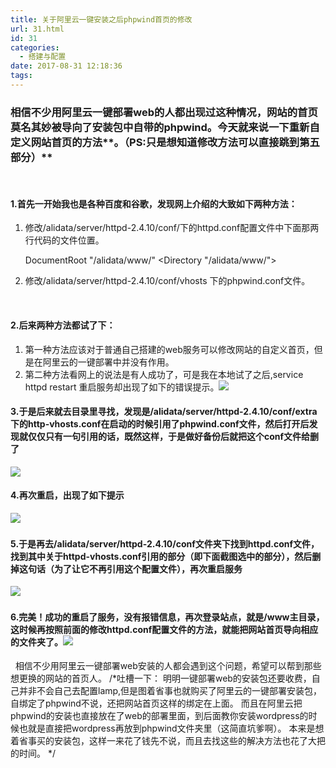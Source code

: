```yaml
---
title: 关于阿里云一键安装之后phpwind首页的修改
url: 31.html
id: 31
categories:
  - 搭建与配置
date: 2017-08-31 12:18:36
tags:
---
```


### 相信不少用阿里云一键部署web的人都出现过这种情况，网站的首页莫名其妙被导向了安装包中自带的phpwind。今天就来说一下重新自定义网站首页的方法**。（PS:只是想知道修改方法可以直接跳到第五部分）**

 

#### 1.首先一开始我也是各种百度和谷歌，发现网上介绍的大致如下两种方法：

1.  修改/alidata/server/httpd-2.4.10/conf/下的httpd.conf配置文件中下面那两行代码的文件位置。
    
    DocumentRoot "/alidata/www/"
    <Directory "/alidata/www/">
    
2.  修改/alidata/server/httpd-2.4.10/conf/vhosts 下的phpwind.conf文件。

 

#### 2.后来两种方法都试了下：

1.  第一种方法应该对于普通自己搭建的web服务可以修改网站的自定义首页，但是在阿里云的一键部署中并没有作用。
2.  第二种方法看网上的说法是有人成功了，可是我在本地试了之后,service httpd restart 重启服务却出现了如下的错误提示。![](http://106.14.162.156/wp-content/uploads/2017/08/1.png)

#### **3.于是后来就去目录里寻找，发现是/alidata/server/httpd-2.4.10/conf/extra下的http-vhosts.conf在启动的时候引用了phpwind.conf文件，然后打开后发现就仅仅只有一句引用的话，既然这样，于是做好备份后就把这个conf文件给删了**

![](http://106.14.162.156/wp-content/uploads/2017/08/2.png)

#### 4.再次重启，出现了如下提示

![](http://106.14.162.156/wp-content/uploads/2017/08/3.png)  

#### 5.于是再去/alidata/server/httpd-2.4.10/conf文件夹下找到httpd.conf文件，找到其中关于httpd-vhosts.conf引用的部分（即下面截图选中的部分），然后删掉这句话（为了让它不再引用这个配置文件），再次重启服务

![](http://106.14.162.156/wp-content/uploads/2017/08/4.png)  

#### 6.完美！成功的重启了服务，没有报错信息，再次登录站点，就是/www主目录，这时候再按照前面的修改httpd.conf配置文件的方法，就能把网站首页导向相应的文件夹了。![](http://106.14.162.156/wp-content/uploads/2017/08/5.png)

  相信不少用阿里云一键部署web安装的人都会遇到这个问题，希望可以帮到那些想更换的网站的首页人。 /*吐槽一下： 明明一键部署web的安装包还要收费，自己并非不会自己去配置lamp,但是图着省事也就购买了阿里云的一键部署安装包，自绑定了phpwind不说，还把网站首页这样的绑定在上面。 而且在阿里云把phpwind的安装也直接放在了web的部署里面，到后面教你安装wordpress的时候也就是直接把wordpress再放到phpwind文件夹里（这简直坑爹啊）。 本来是想着省事买的安装包，这样一来花了钱先不说，而且去找这些的解决方法也花了大把的时间。 */